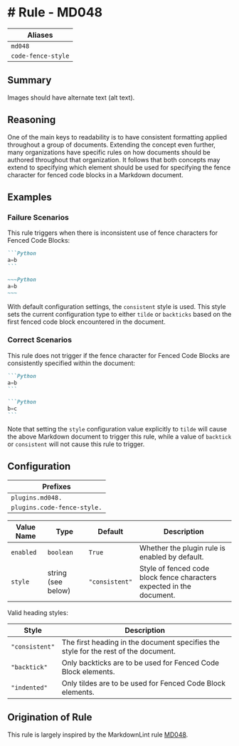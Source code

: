 # # Rule - MD048

| Aliases |
| --- |
| `md048` |
| `code-fence-style` |

## Summary

Images should have alternate text (alt text).

## Reasoning

One of the main keys to readability is to have consistent formatting applied
throughout a group of documents.  Extending the concept even further, many
organizations have specific rules on how documents should be authored throughout
that organization.  It follows that both concepts may extend to specifying
which element should be used for specifying the fence character for fenced
code blocks in a Markdown document.

## Examples

### Failure Scenarios

This rule triggers when there is inconsistent use of fence characters for
Fenced Code Blocks:

````Markdown
```Python
a=b
```

~~~Python
a=b
~~~
````

With default configuration settings, the `consistent` style is used.  This
style sets the current configuration type to either `tilde` or `backticks`
based on the first fenced code block encountered in the document.

### Correct Scenarios

This rule does not trigger if the fence character for Fenced Code Blocks are
consistently specified within the document:

````Markdown
```Python
a=b
```

```Python
b=c
```
````

Note that setting the `style` configuration value explicitly to `tilde`
will cause the above Markdown document to trigger this rule, while a
value of `backtick` or `consistent` will not cause this rule to trigger.

## Configuration

| Prefixes |
| --- |
| `plugins.md048.` |
| `plugins.code-fence-style.` |

| Value Name | Type | Default | Description |
| -- | -- | -- | -- |
| `enabled` | `boolean` | `True` | Whether the plugin rule is enabled by default. |
| `style` | string (see below) | `"consistent"` | Style of fenced code block fence characters expected in the document. |

Valid heading styles:

| Style | Description |
| -- | -- |
| `"consistent"` | The first heading in the document specifies the style for the rest of the document. |
| `"backtick"` | Only backticks are to be used for Fenced Code Block elements. |
| `"indented"` | Only tildes are to be used for Fenced Code Block elements. |

## Origination of Rule

This rule is largely inspired by the MarkdownLint rule
[MD048](https://github.com/DavidAnson/markdownlint/blob/main/doc/Rules.md#md048---code-fence-style).
